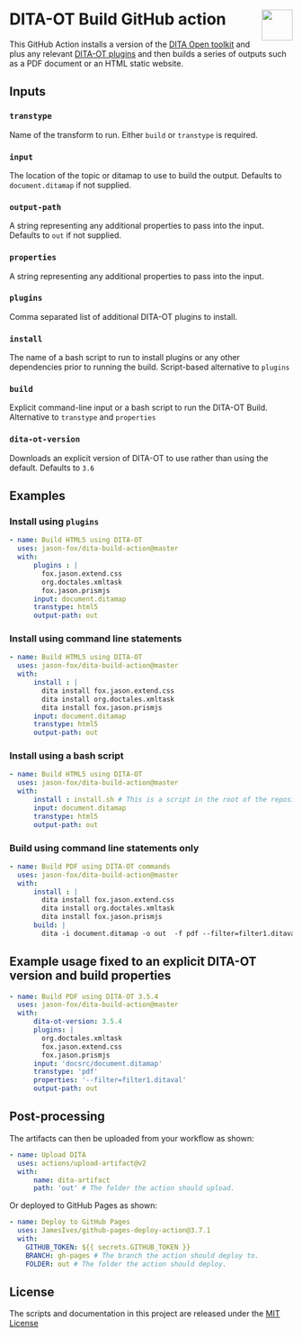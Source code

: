 # DITA-OT Build GitHub action [<img src="https://www.dita-ot.org/images/dita-ot-logo.svg" align="right" height="55">](https://www.dita-ot.org)

This GitHub Action installs a version of the [DITA Open toolkit](https://www.dita-ot.org) and plus any relevant [DITA-OT plugins](https://www.dita-ot.org/plugins) and then builds a series of outputs such as a PDF document or an HTML static website.

## Inputs

### `transtype`

Name of the transform to run. Either `build` or `transtype` is required.

### `input`

The location of the topic or ditamap to use to build the output. Defaults to `document.ditamap` if not supplied.

### `output-path`

A string representing any additional properties to pass into the input. Defaults to `out` if not supplied.

### `properties`

A string representing any additional properties to pass into the input.

### `plugins`

Comma separated list of additional DITA-OT plugins to install.

### `install`

The name of a bash script to run to install plugins or any other dependencies prior to running the build. Script-based alternative to `plugins`

### `build`

Explicit command-line input or a bash script to run the DITA-OT Build.  Alternative to `transtype` and `properties`

### `dita-ot-version`

Downloads an explicit version of DITA-OT to use rather than using the default. Defaults to `3.6`


## Examples

### Install using `plugins`

```yaml
- name: Build HTML5 using DITA-OT
  uses: jason-fox/dita-build-action@master
  with:
      plugins : |
        fox.jason.extend.css
        org.doctales.xmltask
        fox.jason.prismjs
      input: document.ditamap
      transtype: html5
      output-path: out
```

### Install using command line statements

```yaml
- name: Build HTML5 using DITA-OT
  uses: jason-fox/dita-build-action@master
  with:
      install : |
        dita install fox.jason.extend.css
        dita install org.doctales.xmltask
        dita install fox.jason.prismjs
      input: document.ditamap
      transtype: html5
      output-path: out
```

### Install using a bash script

```yaml
- name: Build HTML5 using DITA-OT
  uses: jason-fox/dita-build-action@master
  with:
      install : install.sh # This is a script in the root of the repository
      input: document.ditamap
      transtype: html5
      output-path: out
```

### Build using command line statements only

```yaml
- name: Build PDF using DITA-OT commands
  uses: jason-fox/dita-build-action@master
  with:
      install : |
        dita install fox.jason.extend.css
        dita install org.doctales.xmltask
        dita install fox.jason.prismjs
      build: |
        dita -i document.ditamap -o out  -f pdf --filter=filter1.ditaval
```

## Example usage fixed to an explicit DITA-OT version and build properties

```yaml
- name: Build PDF using DITA-OT 3.5.4
  uses: jason-fox/dita-build-action@master
  with:
      dita-ot-version: 3.5.4
      plugins: |
        org.doctales.xmltask
        fox.jason.extend.css
        fox.jason.prismjs
      input: 'docsrc/document.ditamap'
      transtype: 'pdf'
      properties: '--filter=filter1.ditaval'
      output-path: out
```

## Post-processing

The artifacts can then be uploaded from your workflow as shown:

```yaml
- name: Upload DITA
  uses: actions/upload-artifact@v2
  with:
      name: dita-artifact
      path: 'out' # The folder the action should upload.
```

Or deployed to GitHub Pages as shown:

```yaml
- name: Deploy to GitHub Pages
  uses: JamesIves/github-pages-deploy-action@3.7.1
  with:
    GITHUB_TOKEN: ${{ secrets.GITHUB_TOKEN }}
    BRANCH: gh-pages # The branch the action should deploy to.
    FOLDER: out # The folder the action should deploy.
```

## License

The scripts and documentation in this project are released under the [MIT License](LICENSE)
